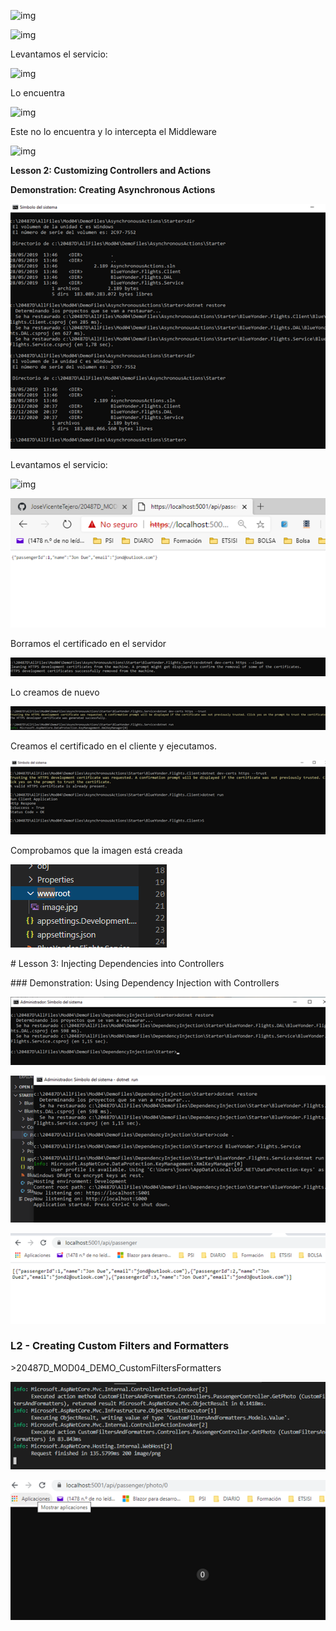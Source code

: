  

 

 

![img](file:///C:/Users/josev/AppData/Local/Temp/msohtmlclip1/01/clip_image002.png)

 

![img](file:///C:/Users/josev/AppData/Local/Temp/msohtmlclip1/01/clip_image004.png)

 

 

Levantamos el servicio:

 

![img](file:///C:/Users/josev/AppData/Local/Temp/msohtmlclip1/01/clip_image006.png)

Lo encuentra

![img](file:///C:/Users/josev/AppData/Local/Temp/msohtmlclip1/01/clip_image008.png)

Este no lo encuentra y lo intercepta el Middleware

![img](file:///C:/Users/josev/AppData/Local/Temp/msohtmlclip1/01/clip_image010.png)

**Lesson 2: Customizing Controllers and Actions**

**Demonstration: Creating Asynchronous Actions**

 

![img](clip_image012.png)

Levantamos el servicio:

![img](file:///C:/Users/josev/AppData/Local/Temp/msohtmlclip1/01/clip_image014.png)

 

![img](clip_image016.png)

 

Borramos el certificado en el servidor

![img](clip_image018.png)

 

Lo creamos de nuevo

![img](clip_image020.png)

 

 

Creamos el certificado en el cliente y ejecutamos.

![img](clip_image022.png)

 

Comprobamos que la imagen está creada

![img](clip_image023.png)

 

\# Lesson 3: Injecting Dependencies into Controllers

 

\### Demonstration: Using Dependency Injection with Controllers

 

![img](clip_image025.png)

![img](clip_image027.png)

 

 

![img](clip_image029.png)

 

### L2 - Creating Custom Filters and Formatters

 

\>20487D_MOD04_DEMO_CustomFiltersFormatters

 

![img](clip_image031.png)

 

 

 

![img](clip_image033.png)